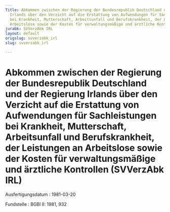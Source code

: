 ```yaml
---
Title: Abkommen zwischen der Regierung der Bundesrepublik Deutschland und der Regierung
  Irlands über den Verzicht auf die Erstattung von Aufwendungen für Sachleistungen
  bei Krankheit, Mutterschaft, Arbeitsunfall und Berufskrankheit, der Leistungen an
  Arbeitslose sowie der Kosten für verwaltungsmäßige und ärztliche Kontrollen
jurabk: SVVerzAbk IRL
layout: default
origslug: svverzabk_irl
slug: svverzabk_irl

---
```


# Abkommen zwischen der Regierung der Bundesrepublik Deutschland und der Regierung Irlands über den Verzicht auf die Erstattung von Aufwendungen für Sachleistungen bei Krankheit, Mutterschaft, Arbeitsunfall und Berufskrankheit, der Leistungen an Arbeitslose sowie der Kosten für verwaltungsmäßige und ärztliche Kontrollen (SVVerzAbk IRL)

Ausfertigungsdatum
:   1981-03-20

Fundstelle
:   BGBl II: 1981, 932


